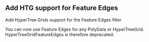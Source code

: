 ## Add HTG support for Feature Edges

Add HyperTree Grids support for the Feature Edges filter

You can now use Feature Edges for any PolyData or HyperTreeGrid.
HyperTreeGridFeatureEdges is therefore deprecated.
